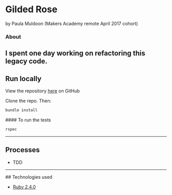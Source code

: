 # Gilded Rose
by Paula Muldoon (Makers Academy remote April 2017 cohort)

### About
I spent one day working on refactoring this legacy code.
---

## Run locally
View the repository [here](https://github.com/pmuldoon86/gilded-rose-ruby) on GitHub

Clone the repo. Then:

```bash
bundle install

```
#### To run the tests
```bash
rspec
```

---
## Processes
* TDD

---
## Technologies used

* [Ruby 2.4.0](https://www.ruby-lang.org/en/) 
